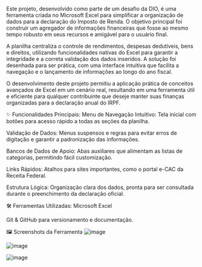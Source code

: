 Este projeto, desenvolvido como parte de um desafio da DIO, é uma ferramenta criada no Microsoft Excel para simplificar a organização de dados para a declaração do Imposto de Renda. O objetivo principal foi construir um agregador de informações financeiras que fosse ao mesmo tempo robusto em seus recursos e amigável para o usuário final.

A planilha centraliza o controle de rendimentos, despesas dedutíveis, bens e direitos, utilizando funcionalidades nativas do Excel para garantir a integridade e a correta validação dos dados inseridos. A solução foi desenhada para ser prática, com uma interface intuitiva que facilita a navegação e o lançamento de informações ao longo do ano fiscal.

O desenvolvimento deste projeto permitiu a aplicação prática de conceitos avançados de Excel em um cenário real, resultando em uma ferramenta útil e eficiente para qualquer contribuinte que deseje manter suas finanças organizadas para a declaração anual do IRPF.

✨ Funcionalidades Principais:
Menu de Navegação Intuitivo: Tela inicial com botões para acesso rápido a todas as seções da planilha.

Validação de Dados: Menus suspensos e regras para evitar erros de digitação e garantir a padronização das informações.

Bancos de Dados de Apoio: Abas auxiliares que alimentam as listas de categorias, permitindo fácil customização.

Links Rápidos: Atalhos para sites importantes, como o portal e-CAC da Receita Federal.

Estrutura Lógica: Organização clara dos dados, pronta para ser consultada durante o preenchimento da declaração oficial.

🛠️ Ferramentas Utilizadas:
Microsoft Excel

Git & GitHub para versionamento e documentação.

🖼️ Screenshots da Ferramenta
![image](https://github.com/user-attachments/assets/d65be9a0-8406-49c0-8a3a-23ca974eecbb)

![image](https://github.com/user-attachments/assets/3f67fd34-1618-4073-b8a2-4faee5b98cb4)

![image](https://github.com/user-attachments/assets/b4675c4d-e797-4f0e-b39c-c07e21428359)

